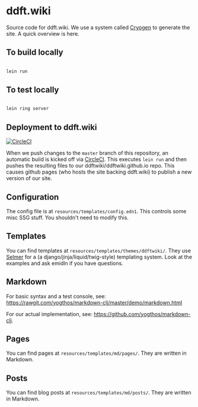 # ddft.wiki

Source code for ddft.wiki. We use a system called [Cryogen](https://cryogenweb.org) to generate the site. A quick overview is here.

## To build locally

```bash

lein run

```

## To test locally

```bash

lein ring server

```

## Deployment to ddft.wiki

[![CircleCI](https://circleci.com/gh/ddftwiki/ssg/tree/master.svg?style=svg)](https://circleci.com/gh/ddftwiki/ssg/tree/master)

When we push changes to the `master` branch of this repository, an automatic build is kicked off via [CircleCI](https://circleci.com/gh/ddftwiki/ssg). This executes `lein run` and then pushes the resulting files to our ddftwiki/ddftwiki.github.io repo. This causes github pages (who hosts the site backing ddft.wiki) to publish a new version of our site. 

## Configuration

The config file is at `resources/templates/config.edn1`. This controls some misc SSG stuff. You shouldn't need to modify this.

## Templates

You can find templates at `resources/templates/themes/ddftwiki/`. They use [Selmer](https://github.com/yogthos/Selmer) for a (a django/jinja/liquid/twig-style) templating system. Look at the examples and ask emidln if you have questions.

## Markdown

For basic syntax and a test console, see: https://rawgit.com/yogthos/markdown-clj/master/demo/markdown.html 

For our actual implementation, see: https://github.com/yogthos/markdown-clj.

## Pages

You can find pages at `resources/templates/md/pages/`. They are written in Markdown.

## Posts

You can find blog posts at `resources/templates/md/posts/`. They are written in Markdown.

